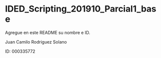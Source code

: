 # IDED_Scripting_201910_Parcial1_base

Agregue en este README su nombre e ID.

Juan Camilo Rodriguez Solano

ID: 000335772
